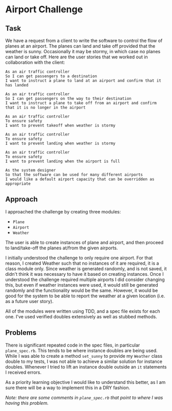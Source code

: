 Airport Challenge
=================

Task
-----

We have a request from a client to write the software to control the flow of planes at an airport. The planes can land and take off provided that the weather is sunny. Occasionally it may be stormy, in which case no planes can land or take off.  Here are the user stories that we worked out in collaboration with the client:

```
As an air traffic controller
So I can get passengers to a destination
I want to instruct a plane to land at an airport and confirm that it has landed

As an air traffic controller
So I can get passengers on the way to their destination
I want to instruct a plane to take off from an airport and confirm that it is no longer in the airport

As an air traffic controller
To ensure safety
I want to prevent takeoff when weather is stormy

As an air traffic controller
To ensure safety
I want to prevent landing when weather is stormy

As an air traffic controller
To ensure safety
I want to prevent landing when the airport is full

As the system designer
So that the software can be used for many different airports
I would like a default airport capacity that can be overridden as appropriate
```

Approach
-----

I approached the challenge by creating three modules:
- `Plane`
- `Airport`
- `Weather`

The user is able to create instances of plane and airport, and then proceed to land/take-off the planes at/from the given airports.

I initially understood the challenge to only require one airport. For that reason, I created Weather such that no instances of it are required, it is a class module only. Since weather is generated randomly, and is not saved, it didn't think it was necessary to have it based on creating instances. Once I understood the challenge required multiple airports I did consider changing this, but even if weather instances were used, it would still be generated randomly and the functionality would be the same. However, it would be good for the system to be able to report the weather at a given location (i.e. as a future user story).

All of the modules were written using TDD, and a spec file exists for each one. I've used verified doubles extensively as well as stubbed methods.

Problems
-----

There is significant repeated code in the spec files, in particular `plane_spec.rb`. This tends to be where instance doubles are being used. While I was able to create a method `set_sunny` to provide my `Weather` class double to my tests, I was not able to achieve a similar solution for instance doubles. Whenever I tried to lift an instance double outside an `it` statements I received errors.

As a priority learning objective I would like to understand this better, as I am sure there will be a way to implement this in a DRY fashion.

*Note: there are some comments in `plane_spec.rb` that point to where I was having this problem.*
